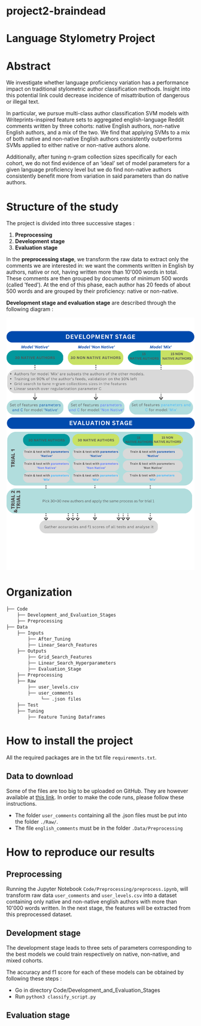 
# project2-braindead

# **Language Stylometry Project**

# Abstract 

We investigate whether language proficiency variation has a performance impact on traditional stylometric author classification methods. Insight into this potential link could decrease incidence of misattribution of dangerous or illegal text.

In particular, we pursue multi-class author classification SVM models with Writeprints-inspired feature sets to aggregated english-language Reddit comments written by three cohorts: native English authors, non-native English authors, and a mix of the two. We find that applying SVMs to a mix of both native and non-native English authors consistently outperforms SVMs applied to either native or non-native authors alone.

Additionally, after tuning n-gram collection sizes specifically for each cohort, we do not find evidence of an ‘ideal’ set of model parameters for a given language proficiency level but we do find non-native authors consistently benefit more from variation in said parameters than do native authors.

# Structure of the study

The project is divided into three successive stages :
1.   **Preprocessing**
2.   **Development stage**
3.   **Evaluation stage**

In the **preprocessing stage**, we transform the raw data to extract only the comments we are interested in: we want the comments written in English by authors, native or not, having written more than 10'000 words in total. 
These comments are then grouped by documents of minimum 500 words (called 'feed'). At the end of this phase, each author has 20 feeds of about 500 words and are grouped by their proficiency: native or non-native.

**Development stage and evaluation stage** are described through the following diagram :

![Architecture](architecture.png)
###

# Organization
   
    ├── Code
        ├── Development_and_Evaluation_Stages
        ├── Preprocessing
    ├── Data 
        ├── Inputs
            ├── After_Tuning
            ├── Linear_Search_Features
        ├── Outputs
            ├── Grid_Search_Features
            ├── Linear_Search_Hyperparameters
            ├── Evaluation_Stage
        ├── Preprocessing                       
        ├── Raw 
            ├── user_levels.csv
            ├── user_comments
                 └── .json files
        ├── Test
        ├── Tuning
            ├── Feature Tuning Dataframes

# How to install the project 
All the required packages are in the txt file `requirements.txt`.
## Data to download 
Some of the files are too big to be uploaded on GitHub. They are however available at [this link](https://drive.switch.ch/index.php/s/bVBCqB0ReuX8e6z). In order to make the code runs, please follow these instructions.

* The folder `user_comments` containing all the .json files must be put into the folder `./Raw/`.
* The file `english_comments` must be in the folder `.Data/Preprocessing` 

# How to reproduce our results 

## Preprocessing

Running the Jupyter Notebook `Code/Preprocessing/preprocess.ipynb`, will transform raw data `user_comments` and `user_levels.csv` into a dataset containing only native and non-native english authors with more than 10'000 words written. In the next stage, the features will be extracted from this preprocessed dataset.

## Development stage
The development stage leads to three sets of parameters corresponding to the best models we could train respectively on native, non-native, and mixed cohorts. 

The accuracy and f1 score for each of these models can be obtained by following these steps :
-   Go in directory Code/Development_and_Evaluation_Stages 
-   Run ```python3 classify_script.py ```

## Evaluation stage 


 
